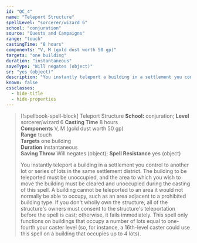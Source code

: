 ```yaml
---
id: "QC_4"
name: "Teleport Structure"
spellLevel: "sorcerer/wizard 6"
school: "conjuration"
source: "Quests and Campaigns"
range: "touch"
castingTime: "8 hours"
components: "V, M (gold dust worth 50 gp)"
targets: "one building"
duration: "instantaneous"
saveType: "Will negates (object)"
sr: "yes (object)"
description: "You instantly teleport a building in a settlement you control to another lot or series of lots in the same settlement district. The building to be teleported must be unoccupied, and the area to which you wish to move the building must be cleared and unoccupied during the casting of this spell. A building cannot be teleported to an area it would not normally be able to occupy, such as an area adjacent to a prohibited building type. If you don't wholly own the structure, all of the structure's owners must consent to the structure's teleportation before the spell is cast; otherwise, it fails immediately.  This spell only functions on buildings that occupy a number of lots equal to one-fourth your caster level (so, for instance, a 16th-level caster could use this spell on a building that occupies up to 4 lots)."
known: false
cssclasses:
  - hide-title
  - hide-properties
---
```


> [!spellbook-spell-block] Teleport Structure
> **School:** conjuration; **Level** sorcerer/wizard 6
> **Casting Time** 8 hours  
> **Components** V, M (gold dust worth 50 gp)  
> **Range** touch  
> **Targets** one building  
> **Duration** instantaneous  
> **Saving Throw** Will negates (object); **Spell Resistance** yes (object)
> 
> You instantly teleport a building in a settlement you control to another lot or series of lots in the same settlement district. The building to be teleported must be unoccupied, and the area to which you wish to move the building must be cleared and unoccupied during the casting of this spell. A building cannot be teleported to an area it would not normally be able to occupy, such as an area adjacent to a prohibited building type. If you don't wholly own the structure, all of the structure's owners must consent to the structure's teleportation before the spell is cast; otherwise, it fails immediately.  This spell only functions on buildings that occupy a number of lots equal to one-fourth your caster level (so, for instance, a 16th-level caster could use this spell on a building that occupies up to 4 lots).